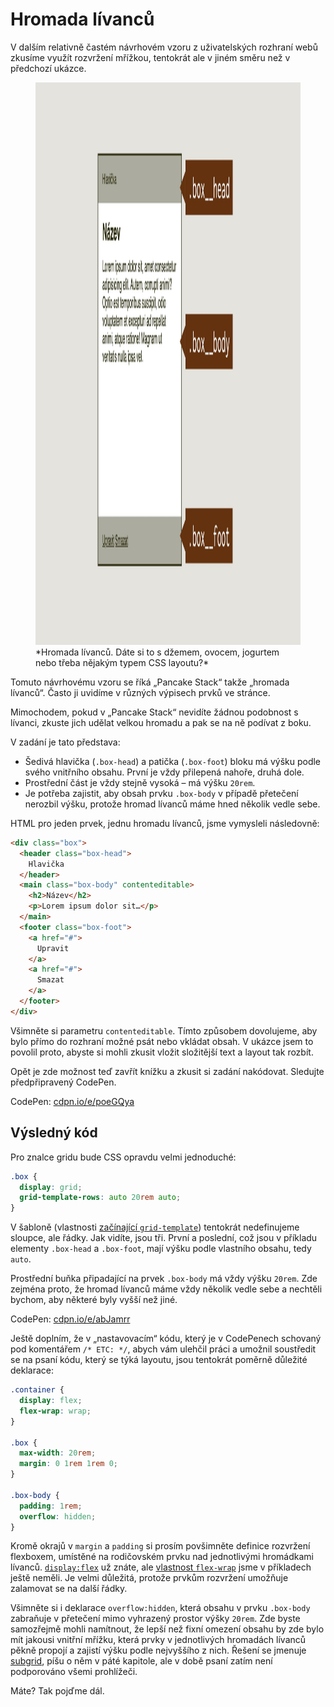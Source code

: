 # Hromada lívanců

V dalším relativně častém návrhovém vzoru z uživatelských rozhraní webů zkusíme využít rozvržení mřížkou, tentokrát ale v jiném směru než v předchozí ukázce.

<figure>
<img src="../dist/images/original/vdlayout/priklad-pancake-zadani.jpg" width="1600" height="900" alt="Příklad - hromada lívanců">
<figcaption markdown="1">
*Hromada lívanců. Dáte si to s džemem, ovocem, jogurtem nebo třeba nějakým typem CSS layoutu?*
</figcaption>
</figure>

Tomuto návrhovému vzoru se říká „Pancake Stack“ takže „hromada lívanců“. Často ji uvidíme v různých výpisech prvků ve stránce.

Mimochodem, pokud v „Pancake Stack“ nevidíte žádnou podobnost s lívanci, zkuste jich udělat velkou hromadu a pak se na ně podívat z boku.

V zadání je tato představa:

- Šedivá hlavička (`.box-head`) a patička  (`.box-foot`) bloku má výšku podle svého vnitřního obsahu. První je vždy přilepená nahoře, druhá dole.
- Prostřední část je vždy stejně vysoká – má výšku `20rem`.
- Je potřeba zajistit, aby obsah prvku `.box-body` v případě přetečení nerozbil výšku, protože hromad lívanců máme hned několik vedle sebe.

HTML pro jeden prvek, jednu hromadu lívanců, jsme vymysleli následovně:

```html
<div class="box">
  <header class="box-head">
    Hlavička
  </header>
  <main class="box-body" contenteditable>
    <h2>Název</h2>
    <p>Lorem ipsum dolor sit…</p>
  </main>
  <footer class="box-foot">
    <a href="#">
      Upravit
    </a>
    <a href="#">
      Smazat
    </a>
  </footer>
</div>
```

Všimněte si parametru `contenteditable`. Tímto způsobem dovolujeme, aby bylo přímo do rozhraní možné psát nebo vkládat obsah. V ukázce jsem to povolil proto, abyste si mohli zkusit vložit složitější text a layout tak rozbít.

Opět je zde možnost teď zavřít knížku a zkusit si zadání nakódovat. Sledujte předpřipravený CodePen.

CodePen: [cdpn.io/e/poeGQya](https://codepen.io/machal/pen/poeGQya?editors=1100)

## Výsledný kód

Pro znalce gridu bude CSS opravdu velmi jednoduché:

```css
.box {
  display: grid;
  grid-template-rows: auto 20rem auto;
}
```

V šabloně (vlastnosti [začínající `grid-template`](grid-template-rows-columns.md)) tentokrát nedefinujeme sloupce, ale řádky. Jak vidíte, jsou tři. První a poslední, což jsou v příkladu elementy `.box-head` a `.box-foot`, mají výšku podle vlastního obsahu, tedy `auto`.

Prostřední buňka připadající na prvek `.box-body` má vždy výšku `20rem`. Zde zejména proto, že hromad lívanců máme vždy několik vedle sebe a nechtěli bychom, aby některé byly vyšší než jiné.

CodePen: [cdpn.io/e/abJamrr](https://codepen.io/machal/pen/abJamrr?editors=1100)

Ještě doplním, že v „nastavovacím“ kódu, který je v CodePenech schovaný pod komentářem `/* ETC: */`, abych vám ulehčil práci a umožnil soustředit se na psaní kódu, který se týká layoutu, jsou tentokrát poměrně důležité deklarace:

```css
.container {
  display: flex;
  flex-wrap: wrap;
}

.box {
  max-width: 20rem;
  margin: 0 1rem 1rem 0;
}

.box-body {
  padding: 1rem;
  overflow: hidden;
}
```

Kromě okrajů v `margin` a `padding` si prosím povšimněte definice rozvržení flexboxem, umístěné na rodičovském prvku nad jednotlivými hromádkami lívanců. [`display:flex`](css-display.md) už znáte, ale [vlastnost `flex-wrap`](css-flex-wrap.md) jsme v příkladech ještě neměli. Je velmi důležitá, protože prvkům rozvržení umožňuje zalamovat se na další řádky.

Všimněte si i deklarace `overflow:hidden`, která obsahu v prvku `.box-body` zabraňuje v přetečení mimo vyhrazený prostor výšky `20rem`. Zde byste samozřejmě mohli namítnout, že lepší než fixní omezení obsahu by zde bylo mít jakousi vnitřní mřížku, která prvky v jednotlivých hromadách lívanců pěkně propojí a zajistí výšku podle nejvyššího z nich. <span class="book-index" data-book-index="Subgrid">Řešení</span> se jmenuje [subgrid](css-subgrid.md), píšu o něm v páté kapitole, ale v době psaní zatím není podporováno všemi prohlížeči.

Máte? Tak pojďme dál.

